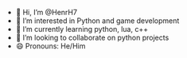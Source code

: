- 👋 Hi, I’m @HenrH7
- 👀 I’m interested in Python and game development
- 🌱 I’m currently learning python, lua, c++
- 💞️ I’m looking to collaborate on python projects
- 😄 Pronouns: He/Him

<!---
HenrH7/HenrH7 is a ✨ special ✨ repository because its `README.md` (this file) appears on your GitHub profile.
You can click the Preview link to take a look at your changes.
--->
